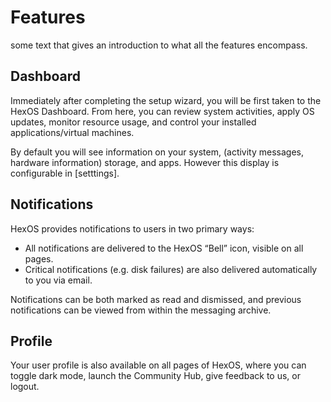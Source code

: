 # Features  

some text that gives an introduction to what all the features encompass.

## Dashboard

Immediately after completing the setup wizard, you will be first taken to the HexOS Dashboard.  From here, you can review system activities, apply OS updates, monitor resource usage, and control your installed applications/virtual machines.

By default you will see information on your system, (activity messages, hardware information) storage, and apps. However this display is configurable in [setttings].

## Notifications

HexOS provides notifications to users in two primary ways:
- All notifications are delivered to the HexOS “Bell” icon, visible on all pages.
- Critical notifications (e.g. disk failures) are also delivered automatically to you via email.

Notifications can be both marked as read and dismissed, and previous notifications can be viewed from within the messaging archive.

## Profile

Your user profile is also available on all pages of HexOS, where you can toggle dark mode, launch the Community Hub, give feedback to us, or logout.
